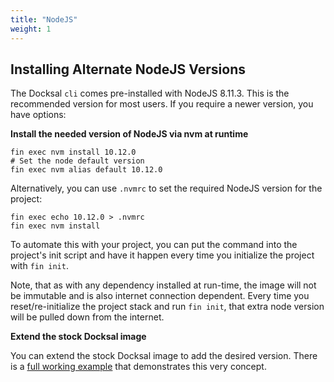 ```yaml
---
title: "NodeJS"
weight: 1
---
```


## Installing Alternate NodeJS Versions

The Docksal `cli` comes pre-installed with NodeJS 8.11.3. This is the recommended version for most users. If you require
a newer version, you have options:

**Install the needed version of NodeJS via nvm at runtime**

```
fin exec nvm install 10.12.0
# Set the node default version
fin exec nvm alias default 10.12.0
```

Alternatively, you can use `.nvmrc` to set the required NodeJS version for the project:
```
fin exec echo 10.12.0 > .nvmrc
fin exec nvm install
```

To automate this with your project, you can put the command into the project's init script and have it happen 
every time you initialize the project with `fin init`.

Note, that as with any dependency installed at run-time, the image will not be immutable and is also internet connection 
dependent. Every time you reset/re-initialize the project stack and run `fin init`, that extra node version will be 
pulled down from the internet.

**Extend the stock Docksal image**

You can extend the stock Docksal image to add the desired version. There is a [full working example](https://github.com/docksal/example-nodejs)
that demonstrates this very concept.
